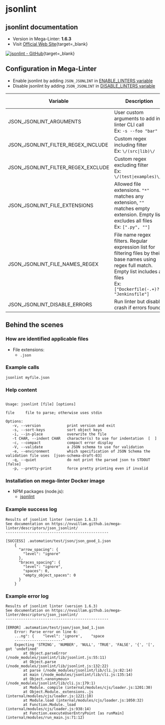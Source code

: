 <!-- markdownlint-disable MD033 MD041 -->
<!-- Generated by .automation/build.py, please do not update manually -->
# jsonlint

## jsonlint documentation

- Version in Mega-Linter: **1.6.3**
- Visit [Official Web Site](https://github.com/zaach/jsonlint#readme){target=_blank}

[![jsonlint - GitHub](https://gh-card.dev/repos/zaach/jsonlint.svg?fullname=)](https://github.com/zaach/jsonlint){target=_blank}

## Configuration in Mega-Linter

- Enable jsonlint by adding `JSON_JSONLINT` in [ENABLE_LINTERS variable](/configuration/#activation-and-deactivation)
- Disable jsonlint by adding `JSON_JSONLINT` in [DISABLE_LINTERS variable](/configuration/#activation-and-deactivation)

| Variable | Description | Default value |
| ----------------- | -------------- | -------------- |
| JSON_JSONLINT_ARGUMENTS | User custom arguments to add in linter CLI call<br/>Ex: `-s --foo "bar"` |  |
| JSON_JSONLINT_FILTER_REGEX_INCLUDE | Custom regex including filter<br/>Ex: `\/(src\|lib)\/` | Include every file |
| JSON_JSONLINT_FILTER_REGEX_EXCLUDE | Custom regex excluding filter<br/>Ex: `\/(test\|examples)\/` | Exclude no file |
| JSON_JSONLINT_FILE_EXTENSIONS | Allowed file extensions. `"*"` matches any extension, `""` matches empty extension. Empty list excludes all files<br/>Ex: `[".py", ""]` | `[".json"]` |
| JSON_JSONLINT_FILE_NAMES_REGEX | File name regex filters. Regular expression list for filtering files by their base names using regex full match. Empty list includes all files<br/>Ex: `["Dockerfile(-.+)?", "Jenkinsfile"]` | Include every file |
| JSON_JSONLINT_DISABLE_ERRORS | Run linter but disable crash if errors found | `false` |

## Behind the scenes

### How are identified applicable files

- File extensions:
  - `.json`

<!-- markdownlint-disable -->
<!-- /* cSpell:disable */ -->

### Example calls

```shell
jsonlint myfile.json
```


### Help content

```shell

Usage: jsonlint [file] [options]

file     file to parse; otherwise uses stdin

Options:
   -v, --version            print version and exit
   -s, --sort-keys          sort object keys
   -i, --in-place           overwrite the file
   -t CHAR, --indent CHAR   character(s) to use for indentation  [  ]
   -c, --compact            compact error display
   -V, --validate           a JSON schema to use for validation
   -e, --environment        which specification of JSON Schema the validation file uses  [json-schema-draft-03]
   -q, --quiet              do not print the parsed json to STDOUT  [false]
   -p, --pretty-print       force pretty printing even if invalid

```

### Installation on mega-linter Docker image

- NPM packages (node.js):
  - [jsonlint](https://www.npmjs.com/package/jsonlint)

### Example success log

```shell
Results of jsonlint linter (version 1.6.3)
See documentation on https://nvuillam.github.io/mega-linter/descriptors/json_jsonlint/
-----------------------------------------------

[SUCCESS] .automation/test/json/json_good_1.json
    {
      "arrow_spacing": {
        "level": "ignore"
      },
      "braces_spacing": {
        "level": "ignore",
        "spaces": 0,
        "empty_object_spaces": 0
      }
    }

```

### Example error log

```shell
Results of jsonlint linter (version 1.6.3)
See documentation on https://nvuillam.github.io/mega-linter/descriptors/json_jsonlint/
-----------------------------------------------

[ERROR] .automation/test/json/json_bad_1.json
    Error: Parse error on line 6:
    ...ng": {    "level": 'ignore',    "space
    ----------------------^
    Expecting 'STRING', 'NUMBER', 'NULL', 'TRUE', 'FALSE', '{', '[', got 'undefined'
        at Object.parseError (/node_modules/jsonlint/lib/jsonlint.js:55:11)
        at Object.parse (/node_modules/jsonlint/lib/jsonlint.js:132:22)
        at parse (/node_modules/jsonlint/lib/cli.js:82:14)
        at main (/node_modules/jsonlint/lib/cli.js:135:14)
        at Object.<anonymous> (/node_modules/jsonlint/lib/cli.js:179:1)
        at Module._compile (internal/modules/cjs/loader.js:1201:30)
        at Object.Module._extensions..js (internal/modules/cjs/loader.js:1221:10)
        at Module.load (internal/modules/cjs/loader.js:1050:32)
        at Function.Module._load (internal/modules/cjs/loader.js:938:14)
        at Function.executeUserEntryPoint [as runMain] (internal/modules/run_main.js:71:12)

```
